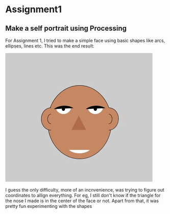 # Assignment1
## Make a self portrait using Processing


For Assignment 1, I tried to make a simple face using basic shapes like arcs, ellipses, lines etc. This was the end result:

![](Assignment1.jpg)

I guess the only difficulty, more of an incnvenience, was trying to figure out coordinates to allign everything. For eg, I still don't know if the triangle for the nose I made is in the center of the face or not. Apart from that, it was pretty fun experimenting with the shapes
